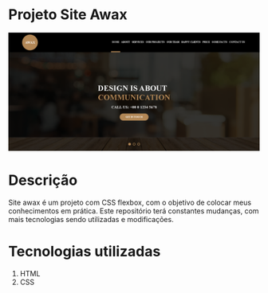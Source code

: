 # Projeto Site Awax

 ![](assets/images/awax.png)

# Descrição

Site awax é um projeto com CSS flexbox, com o objetivo de colocar meus conhecimentos em prática.
Este repositório terá constantes mudanças, com mais tecnologias sendo utilizadas e modificações.

# Tecnologias utilizadas

1. HTML
2. CSS


